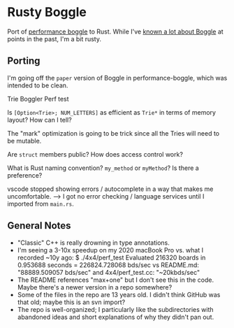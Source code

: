 # Rusty Boggle

Port of [performance boggle][1] to Rust. While I've [known a lot about Boggle][2] at points in the past, I'm a bit rusty.

## Porting

I'm going off the `paper` version of Boggle in performance-boggle, which was intended to be clean.

Trie
Boggler
Perf test

Is `[Option<Trie>; NUM_LETTERS]` as efficient as `Trie*` in terms of memory layout? How can I tell?

The "mark" optimization is going to be trick since all the Tries will need to be mutable.

Are `struct` members public? How does access control work?

What is Rust naming convention? `my_method` or `myMethod`? Is there a preference?

vscode stopped showing errors / autocomplete in a way that makes me uncomfortable.
--> I got no error checking / language services until I imported from `main.rs`.

## General Notes

- "Classic" C++ is really drowning in type annotations.
- I'm seeing a 3-10x speedup on my 2020 macBook Pro vs. what I recorded ~10y ago:
  $ ./4x4/perf_test
  Evaluated 216320 boards in 0.953688 seconds = 226824.728068 bds/sec
  vs README.md: "88889.509057 bds/sec"
  and 4x4/perf_test.cc: "~20kbds/sec"
- The README references "max+one" but I don't see this in the code.
  Maybe there's a newer version in a repo somewhere?
- Some of the files in the repo are 13 years old.
  I didn't think GitHub was that old; maybe this is an svn import?
- The repo is well-organized; I particularly like the subdirectories with abandoned ideas and short explanations of why they didn't pan out.

[1]: https://github.com/danvk/performance-boggle
[2]: http://www.danvk.org/wp/category/boggle/

